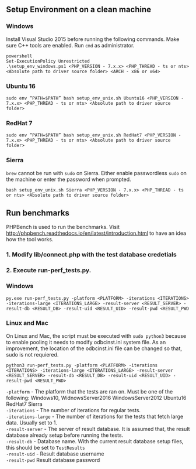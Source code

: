 ## Setup Environment on a clean machine

### Windows
Install Visual Studio 2015 before running the following commands. Make sure C++ tools are enabled.
Run `cmd` as administrator.

    powershell
    Set-ExecutionPolicy Unrestricted
    .\setup_env_windows.ps1 <PHP_VERSION - 7.x.x> <PHP_THREAD - ts or nts> <Absolute path to driver source folder> <ARCH - x86 or x64>    

### Ubuntu 16
    sudo env “PATH=$PATH” bash setup_env_unix.sh Ubuntu16 <PHP_VERSION - 7.x.x> <PHP_THREAD - ts or nts> <Absolute path to driver source folder>
### RedHat 7
    sudo env “PATH=$PATH” bash setup_env_unix.sh RedHat7 <PHP_VERSION - 7.x.x> <PHP_THREAD - ts or nts> <Absolute path to driver source folder>
### Sierra
`brew` cannot be run with `sudo` on Sierra. Either enable passwordless `sudo` on the machine or enter the password when prompted. 

    bash setup_env_unix.sh Sierra <PHP_VERSION - 7.x.x> <PHP_THREAD - ts or nts> <Absolute path to driver source folder>
## Run benchmarks
PHPBench is used to run the benchmarks. Visit http://phpbench.readthedocs.io/en/latest/introduction.html to have an idea how the tool works.

### 1. Modify lib/connect.php with the test database credetials
### 2. Execute run-perf_tests.py. 
### Windows
    py.exe run-perf_tests.py -platform <PLATFORM> -iterations <ITERATIONS> -iterations-large <ITERATIONS_LARGE> -result-server <RESULT_SERVER> -result-db <RESULT_DB> -result-uid <RESULT_UID> -result-pwd <RESULT_PWD
### Linux and Mac
On Linux and Mac, the script must be executed with `sudo python3` because to enable pooling it needs to modify odbcinst.ini system file. As an improvement, the location of the odbcinst.ini file can be changed so that, sudo is not requiered. 
    
    python3 run-perf_tests.py -platform <PLATFORM> -iterations <ITERATIONS> -iterations-large <ITERATIONS_LARGE> -result-server <RESULT_SERVER> -result-db <RESULT_DB> -result-uid <RESULT_UID> -result-pwd <RESULT_PWD>

`-platform` - The platform that the tests are ran on. Must be one of the following: Windows10, WidnowsServer2016 WindowsServer2012 Ubuntu16 RedHat7 Sierra  
`-iterations` - The number of iterations for regular tests.  
`-iterations-large` - The number of iterations for the tests that fetch large data. Usually set to 1.  
`-result-server` - The server of result database. It is assumed that, the result database already setup before running the tests.  
`-result-db` - Database name. With the current result database setup files, this should be set to `TestResults`  
`-result-uid` - Result database username  
`-result-pwd` Result database password  


    
